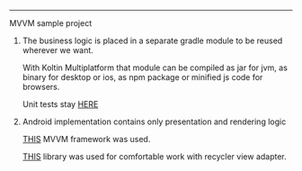 ---
MVVM sample project

1. The business logic is placed in a separate gradle module to be reused wherever we want. 

    With Koltin Multiplatform that module can be compiled as jar for jvm, as binary for desktop or ios, as npm package or minified js code for browsers.
    
    Unit tests stay [HERE](https://github.com/Link184/MvvmSample/tree/master/core/src/jvmTest)

2. Android implementation contains only presentation and rendering logic

    [THIS](https://github.com/Link184/ArchitectureMVVM) MVVM framework was used.
    
    [THIS](https://github.com/Link184/KidAdapter) library was used for comfortable work with recycler view adapter.
